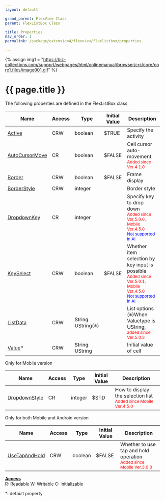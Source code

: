 ```yaml
---
layout: default

grand_parent: FlexView Class
parent: FlexListBox Class

title: Properties
nav_order: 1
permalink: /package/extension4/flexview/flexlistbox/properties

---
```

{% assign img1 = "https://biz-collections.com/support/webpages/html/onlinemanual/browser/crs/core/core1.files/image001.gif" %}


# {{ page.title }}

The following properties are defined in the FlexListBox class.

|Name       | Access | Type   | Initial Value | Description |
|----------	|--------|--------|---------------|----------|
|[Active](/package/extension4/flexview/flexlistbox/properties/active) | CRW | boolean |  $TRUE | Specify the activity|
|[AutoCursorMove](/package/extension4/flexview/flexlistbox/properties/autocursormove) | CR | boolean |  $FALSE |Cell cursor auto-movement <br><small><span style="color:red">Added since Ver.4.1.0</span></small> |
|[Border](/package/extension4/flexview/flexlistbox/properties/border) | CRW | boolean |  $FALSE |Frame display |
|[BorderStyle](/package/extension4/flexview/flexlistbox/properties/borderstyle) | CRW | integer |   | Border style|
|[DropdownKey](/package/extension4/flexview/flexlistbox/properties/dropdownkey) | CR | integer |   |Specify key to drop down <br><small><span style="color:red">Added since Ver.5.0.0, Mobile Ver.4.5.0</span></small><br><small><span style="color:blue">Not supported in AI</span></small> |
|[KeySelect](/package/extension4/flexview/flexlistbox/properties/keyselect) | CRW | boolean | $FALSE  | Whether item selection by key input is possible<br><small><span style="color:red">Added since Ver.5.0.1, Mobile Ver.4.5.0</span></small><br><small><span style="color:blue">Not supported in AI</span></small>|
|[ListData](/package/extension4/flexview/flexlistbox/properties/listdata) | CRW | String<br>UString(※) | | List options (※)When Valuetype is UString, <br><small><span style="color:red">added since Ver.5.0.3</span></small> |
|[Value](/package/extension4/flexview/flexlistbox/properties/value)* | CRW | String<br>UString | | Initial value of cell|

Only for Mobile version

|Name       | Access | Type   | Initial Value | Description |
|----------	|--------|--------|---------------|----------|
|[DropdownStyle](/package/extension4/flexview/flexlistbox/properties/dropdownstyle) | CR | integer |  $STD |How to display the selection list<br><small><span style="color:red">Added since Mobile Ver.4.5.0</span></small> |

Only for both Mobile and Android version

|Name       | Access | Type   | Initial Value | Description |
|----------	|--------|--------|---------------|----------|
|[UseTapAndHold](/package/extension4/flexview/flexlistbox/properties/usetapandhold) | CRW | boolean |  $FALSE |Whether to use tap and hold operation <br><small><span style="color:red">Added since Mobile Ver.3.0.0</span></small>|

<u><b>Access</b></u><br>
R: Readable
W: Writable
C: Initializable

*: default property